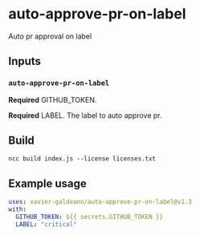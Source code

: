 # auto-approve-pr-on-label

Auto pr approval on label

## Inputs

### `auto-approve-pr-on-label`

**Required** GITHUB_TOKEN.

**Required** LABEL. The label to auto approve pr.

## Build

`ncc build index.js --license licenses.txt`

## Example usage

```yaml
uses: xavier-galdeano/auto-approve-pr-on-label@v1.3
with:
  GITHUB_TOKEN: ${{ secrets.GITHUB_TOKEN }}
  LABEL: "critical"
```
